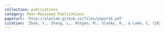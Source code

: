 ```yaml
---
collection: publications
category: Peer-Reviewed Publications
paperurl: 'http://alpnlab.github.io/files/paper16.pdf'
citation: 'Zhao, Y., Zhang, L., Rütgen, M., Sladky, R., & Lamm, C. (2022).&quot;Effective connectivity reveals distinctive patterns in response to others’ genuine affective experience of disgust.&quot; <i>NeuroImage.</i> 119404.'
---
```

